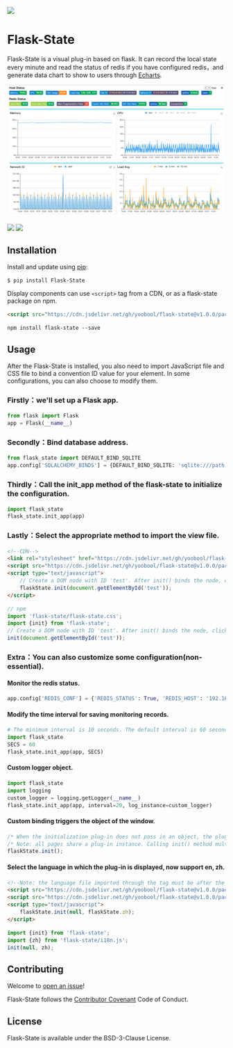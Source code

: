 ![](https://github.com/yoobool/flask-state/blob/master/src/flask_state/static/flask_state.png)
# Flask-State

Flask-State is a visual plug-in based on flask. It can record the local state every minute and read the status of redis if you have configured redis，and generate data chart to show to users through [Echarts](https://github.com/apache/incubator-echarts).

![](https://github.com/yoobool/flask-state/blob/master/examples/static/flask_state.png)

[![](https://img.shields.io/badge/license-BSD-green)](https://github.com/yoobool/flask-state/blob/master/LICENSE)
[![](https://img.shields.io/npm/v/flask-state)](https://github.com/yoobool/flask-state/blob/master/LICENSE)


## Installation
Install and update using [pip](https://pip.pypa.io/en/stable/quickstart/):
```
$ pip install Flask-State
```

Display components can use ```<script>``` tag from a CDN, or as a flask-state package on npm.
```html
<script src="https://cdn.jsdelivr.net/gh/yoobool/flask-state@v1.0.0/packages/umd/flask-state.min.js"></script>
```
```
npm install flask-state --save
```


## Usage

After the Flask-State is installed, you also need to import JavaScript file and CSS file to bind a convention ID value for your element. In some configurations, you can also choose to modify them.


### Firstly：we'll set up a Flask app.
```python
from flask import Flask
app = Flask(__name__)
```

### Secondly：Bind database address.
```python
from flask_state import DEFAULT_BIND_SQLITE
app.config['SQLALCHEMY_BINDS'] = {DEFAULT_BIND_SQLITE: 'sqlite:///path'}
```

### Thirdly：Call the init_app method of the flask-state to initialize the configuration.
```python
import flask_state
flask_state.init_app(app)
```

### Lastly：Select the appropriate method to import the view file.
```html
<!--CDN-->
<link rel="stylesheet" href="https://cdn.jsdelivr.net/gh/yoobool/flask-state@v1.0.0/packages/umd/flask-state.css">
<script src="https://cdn.jsdelivr.net/gh/yoobool/flask-state@v1.0.0/packages/umd/flask-state.min.js"></script>
<script type="text/javascript">
    // Create a DOM node with ID 'test'. After init() binds the node, click to open the listening window
    flaskState.init(document.getElementById('test'));
</script>
```
```javascript
// npm
import 'flask-state/flask-state.css';
import {init} from 'flask-state';
// Create a DOM node with ID 'test'. After init() binds the node, click to open the listening window
init(document.getElementById('test'));
```

### Extra：You can also customize some configuration(non-essential).

#### Monitor the redis status.
```python
app.config['REDIS_CONF'] = {'REDIS_STATUS': True, 'REDIS_HOST': '192.168.1.1', 'REDIS_PORT':16380, 'REDIS_PASSWORD': 'psw'}
```

#### Modify the time interval for saving monitoring records.
```python
# The minimum interval is 10 seconds. The default interval is 60 seconds
import flask_state
SECS = 60
flask_state.init_app(app, SECS)
```

#### Custom logger object.
```python
import flask_state
import logging
custom_logger = logging.getLogger(__name__)
flask_state.init_app(app, interval=20, log_instance=custom_logger)
```

#### Custom binding triggers the object of the window.
```javascript
/* When the initialization plug-in does not pass in an object, the plug-in will automatically create a right-hand suspension ball */
/* Note: all pages share a plug-in instance. Calling init() method multiple times will only trigger plug-in events for new object binding */
flaskState.init();
```

#### Select the language in which the plug-in is displayed, now support en, zh.
```html
<!--Note: the language file imported through the tag must be after the plug-in is imported-->
<script src="https://cdn.jsdelivr.net/gh/yoobool/flask-state@v1.0.0/packages/umd/flask-state.min.js"></script>
<script src="https://cdn.jsdelivr.net/gh/yoobool/flask-state@v1.0.0/packages/umd/zh.js"></script>
<script type="text/javascript">
    flaskState.init(null, flaskState.zh);
</script>
```
```javascript
import {init} from 'flask-state';
import {zh} from 'flask-state/i18n.js';
init(null, zh);
```


## Contributing
Welcome to [open an issue](https://github.com/yoobool/flask-state/issues/new)!

Flask-State follows the [Contributor Covenant](https://www.contributor-covenant.org/version/1/3/0/code-of-conduct/) Code of Conduct.


## License
Flask-State is available under the BSD-3-Clause License.